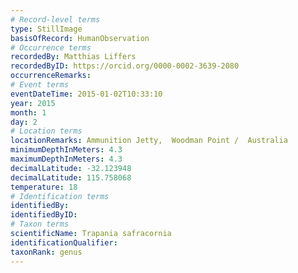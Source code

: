 ```yaml
---
# Record-level terms
type: StillImage
basisOfRecord: HumanObservation
# Occurrence terms
recordedBy: Matthias Liffers
recordedByID: https://orcid.org/0000-0002-3639-2080
occurrenceRemarks: 
# Event terms
eventDateTime: 2015-01-02T10:33:10
year: 2015
month: 1
day: 2
# Location terms
locationRemarks: Ammunition Jetty,  Woodman Point /  Australia
minimumDepthInMeters: 4.3
maximumDepthInMeters: 4.3
decimalLatitude: -32.123948
decimalLatitude: 115.758068
temperature: 18
# Identification terms
identifiedBy: 
identifiedByID: 
# Taxon terms
scientificName: Trapania safracornia
identificationQualifier: 
taxonRank: genus
---
```

